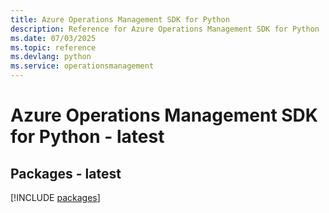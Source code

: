 ```yaml
---
title: Azure Operations Management SDK for Python
description: Reference for Azure Operations Management SDK for Python
ms.date: 07/03/2025
ms.topic: reference
ms.devlang: python
ms.service: operationsmanagement
---
```

# Azure Operations Management SDK for Python - latest
## Packages - latest
[!INCLUDE [packages](operations-management-index.md)]